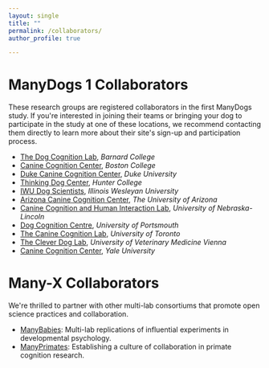 ```yaml
---
layout: single
title: ""
permalink: /collaborators/
author_profile: true

---
```


# ManyDogs 1 Collaborators <br>
These research groups are registered collaborators in the first ManyDogs study. If you're interested in joining their teams or bringing your dog to participate in the study at one of these locations, we recommend contacting them directly to learn more about their site's sign-up and participation process. 

* [The Dog Cognition Lab](https://dogcognition.weebly.com/), _Barnard College_
* [Canine Cognition Center](https://sites.bc.edu/doglab/), _Boston College_
* [Duke Canine Cognition Center](https://evolutionaryanthropology.duke.edu/research/dogs), _Duke University_
* [Thinking Dog Center](https://sites.google.com/view/huntertdc/home), _Hunter College_
* [IWU Dog Scientists](https://www.iwudogscientists.com/), _Illinois Wesleyan University_
* [Arizona Canine Cognition Center](https://dogs.arizona.edu/), _The University of Arizona_
* [Canine Cognition and Human Interaction Lab](https://dogcog.unl.edu), _University of Nebraska-Lincoln_
* [Dog Cognition Centre](https://www.port.ac.uk/research/research-centres-and-groups/dog-cognition-centre), _University of Portsmouth_
* [The Canine Cognition Lab](http://www.torontodoglab.com/), _University of Toronto_
* [The Clever Dog Lab](https://www.vetmeduni.ac.at/en/messerli/science/cognition/canines/dogs-clever-dog-lab/the-clever-dog-lab/), _University of Veterinary Medicine Vienna_
* [Canine Cognition Center](https://doglab.yale.edu/), _Yale University_

# Many-X Collaborators
We're thrilled to partner with other multi-lab consortiums that promote open science practices and collaboration. 
* [ManyBabies](https://manybabies.github.io/): Multi-lab replications of influential experiments in developmental psychology. 
* [ManyPrimates](https://manyprimates.github.io): Establishing a culture of collaboration in primate cognition research. 